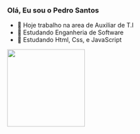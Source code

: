 ### Olá, Eu sou o Pedro Santos

- 🔭 Hoje trabalho na area de Auxiliar de T.I
- 📙 Estudando Enganheria de Software
- 🌱 Estudando Html, Css, e JavaScript
<a href="https://github.com/pedrosantosgithub.com">
<img height="180em" src="https://github-readme-stats.vercel.app/api/top-langs/?username=pedrosantosgithub&layout=compact&langs_count=168theme=dracula"/>
